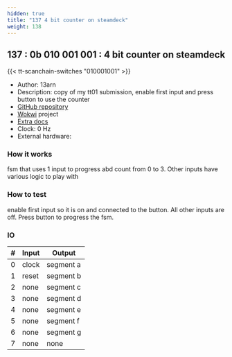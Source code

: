 ```yaml
---
hidden: true
title: "137 4 bit counter on steamdeck"
weight: 138
---
```


## 137 : 0b 010 001 001 : 4 bit counter on steamdeck

{{< tt-scanchain-switches "010001001" >}}

* Author: 13arn
* Description: copy of my tt01 submission, enable first input and press button to use the counter
* [GitHub repository](https://github.com/13arn/tt02_counter_steamdeck)
* [Wokwi](https://wokwi.com/projects/341541108650607187) project
* [Extra docs]()
* Clock: 0 Hz
* External hardware: 



### How it works

fsm that uses 1 input to progress abd count from 0 to 3. Other inputs have various logic to play with

### How to test

enable first input so it is on and connected to the button. All other inputs are off. Press button to progress the fsm.

### IO

| # | Input        | Output       |
|---|--------------|--------------|
| 0 | clock  | segment a |
| 1 | reset  | segment b |
| 2 | none  | segment c |
| 3 | none  | segment d |
| 4 | none  | segment e |
| 5 | none  | segment f |
| 6 | none  | segment g |
| 7 | none  | none |
